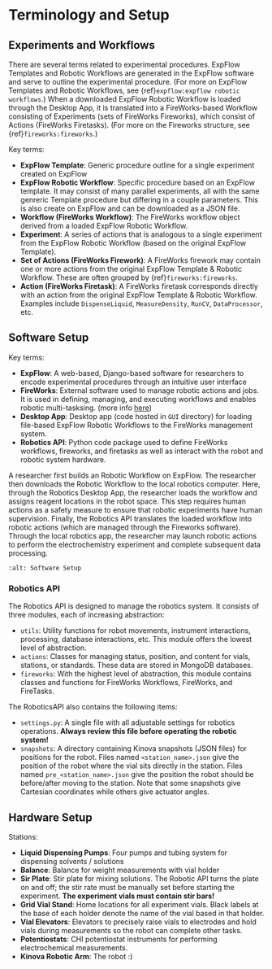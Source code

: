 # Terminology and Setup

## Experiments and Workflows

There are several terms related to experimental procedures. ExpFlow Templates and Robotic Workflows are generated in the ExpFlow software and serve to outline the experimental procedure. (For more on ExpFlow Templates and Robotic Workflows, see {ref}`expflow:expflow robotic workflows`.) When a downloaded ExpFlow Robotic Workflow is loaded through the Desktop App, it is translated into a FireWorks-based Workflow consisting of Experiments (sets of FireWorks Fireworks), which consist of Actions (FireWorks Firetasks). (For more on the Fireworks structure, see {ref}`fireworks:fireworks`.)

Key terms:
* **ExpFlow Template**: Generic procedure outline for a single experiment created on ExpFlow
* **ExpFlow Robotic Workflow**: Specific procedure based on an ExpFlow template. It may consist of many parallel experiments, all with the same genreric Template procedure but differing in a couple parameters. This is also create on ExpFlow and can be downloaded as a JSON file.
* **Workflow (FireWorks Workflow)**: The FireWorks workflow object derived from a loaded ExpFlow Robotic Workflow.
* **Experiment**: A series of actions that is analogous to a single experiment from the ExpFlow Robotic Workflow (based on the original ExpFlow Template).
* **Set of Actions (FireWorks Firework)**: A FireWorks firework may contain one or more actions from the original ExpFlow Template & Robotic Workflow. These are often grouped by {ref}`fireworks:fireworks`.
* **Action (FireWorks Firetask)**: A FireWorks firetask corresponds directly with an action from the original ExpFlow Template & Robotic Workflow. Examples include `DispenseLiquid`, `MeasureDensity`, `RunCV`, `DataProcessor`, etc.


## Software Setup

Key terms:
* **ExpFlow**: A web-based, Django-based software for researchers to encode experimental procedures through an intuitive user interface
* **FireWorks**: External software used to manage robotic actions and jobs. It is used in defining, managing, and executing workflows and enables robotic multi-tasksing. (more info [here](https://materialsproject.github.io/fireworks/))
* **Desktop App**: Desktop app (code hosted in `GUI` directory) for loading file-based ExpFlow Robotic Workflows to the FireWorks management system.
* **Robotics API**: Python code package used to define FireWorks workflows, fireworks, and firetasks as well as interact with the robot and robotic system hardware.

A researcher first builds an Robotic Workflow on ExpFlow. The researcher then downloads the Robotic Workflow to the local robotics computer. Here, through the Robotics Desktop App, the researcher loads the workflow and assigns reagent locations in the robot space. This step requires human actions as a safety measure to ensure that robotic experiments have human supervision. Finally, the Robotics API translates the loaded workflow into robotic actions (which are managed through the Fireworks software). Through the local robotics app, the researcher may launch robotic actions to perform the electrochemistry experiment and complete subsequent data processing.

```{image} media/software_setup.png
:alt: Software Setup
```


### Robotics API

The Robotics API is designed to manage the robotics system. It consists of three modules, each of increasing abstraction:

- ``utils``: Utility functions for robot movements, instrument interactions, processing, database interactions, etc. This module offers the lowest level of abstraction.
- ``actions``: Classes for managing status, position, and content for vials, stations, or standards. These data are stored in MongoDB databases.
- ``fireworks``: With the highest level of abstraction, this module contains classes and functions for FireWorks Workflows, FireWorks, and FireTasks.

The RoboticsAPI also contains the following items:

- ``settings.py``: A single file with all adjustable settings for robotics operations. **Always review this file before operating the robotic system!**
- ``snapshots``: A directory containing Kinova snapshots (JSON files) for positions
  for the robot. Files named ``<station_name>.json`` give the position of the robot where
  the vial sits directly in the station. Files named ``pre_<station_name>.json`` give the position
  the robot should be before/after moving to the station. Note that some snapshots give Cartesian
  coordinates while others give actuator angles.

[](media/robotics_api_scheme.png)


## Hardware Setup

Stations:
* **Liquid Dispensing Pumps**: Four pumps and tubing system for dispensing solvents / solutions
* **Balance**: Balance for weight measurements with vial holder
* **Sir Plate**: Stir plate for mixing solutions. The Robotic API turns the plate on and off; the stir rate must be manually set before starting the experiment. **The experiment vials must contain stir bars!**
* **Grid Vial Stand**: Home locations for all experiment vials. Black labels at the base of each holder denote the name of the vial based in that holder.
* **Vial Elevators**: Elevators to precisely raise vials to electrodes and hold vials during measurements so the robot can complete other tasks.
* **Potentiostats**: CHI potentiostat instruments for performing electrochemical measurements.
* **Kinova Robotic Arm**: The robot :)

[](media/hardware_setup.png)
